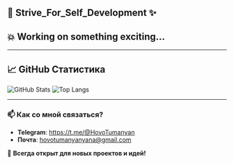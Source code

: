 ## 🚀 Strive_For_Self_Development ✨
## 💥 Working on something exciting...

---

## 📈 GitHub Статистика
![GitHub Stats](https://github-readme-stats.vercel.app/api?username=HovoTumanyan&show_icons=true&theme=dark)
![Top Langs](https://github-readme-stats.vercel.app/api/top-langs/?username=HovoTumanyan&layout=compact&theme=dark)

---

### 📫 Как со мной связаться?
- **Telegram**: https://t.me/@HovoTumanyan
- **Почта**: hovotumanyanyana@gmail.com

🚀 **Всегда открыт для новых проектов и идей!**

